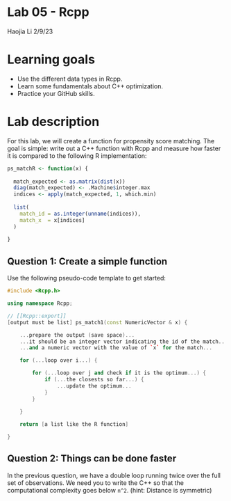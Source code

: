 Lab 05 - Rcpp
================
Haojia Li
2/9/23

# Learning goals

- Use the different data types in Rcpp.
- Learn some fundamentals about C++ optimization.
- Practice your GitHub skills.

# Lab description

For this lab, we will create a function for propensity score matching.
The goal is simple: write out a C++ function with Rcpp and measure how
faster it is compared to the following R implementation:

``` r
ps_matchR <- function(x) {
  
  match_expected <- as.matrix(dist(x))
  diag(match_expected) <- .Machine$integer.max
  indices <- apply(match_expected, 1, which.min)
  
  list(
    match_id = as.integer(unname(indices)),
    match_x  = x[indices]
  )
  
}
```

## Question 1: Create a simple function

Use the following pseudo-code template to get started:

``` cpp
#include <Rcpp.h>

using namespace Rcpp;

// [[Rcpp::export]]
[output must be list] ps_match1(const NumericVector & x) {

    ...prepare the output (save space)...
    ...it should be an integer vector indicating the id of the match...
    ...and a numeric vector with the value of `x` for the match...

    for (...loop over i...) {

        for (...loop over j and check if it is the optimum...) {
            if (...the closests so far...) {
                ...update the optimum...
            }
        }
        
    }

    return [a list like the R function]

}
```

## Question 2: Things can be done faster

In the previous question, we have a double loop running twice over the
full set of observations. We need you to write the C++ so that the
computational complexity goes below `n^2`. (hint: Distance is symmetric)
